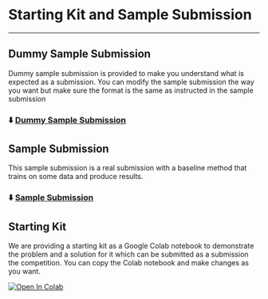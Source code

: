 # Starting Kit and Sample Submission
***

## Dummy Sample Submission
Dummy sample submission is provided to make you understand what is expected as a submission. You can modify the sample submission the way you want but make sure the format is the same as instructed in the sample submission

### ⬇️ [Dummy Sample Submission](https://www.codabench.org/datasets/download/5e3b7d83-8e6b-48e7-938c-a1e0ce4b1fa6/)

## Sample Submission
This sample submission is a real submission with a baseline method that trains on some data and produce results. 

### ⬇️ [Sample Submission](https://www.codabench.org/datasets/download/7eb0d527-a11f-415a-833f-ef3f77554f76/)


## Starting Kit
We are providing a starting kit as a Google Colab notebook to demonstrate the problem and a solution for it which can be submitted as a submission the competition. You can copy the Colab notebook and make changes as you want.  

[![Open In Colab](https://colab.research.google.com/assets/colab-badge.svg)](https://colab.research.google.com/drive/1QhFIJlQQ4rAloi9FsEfmGAvRbb5QtlaD?usp=sharing)